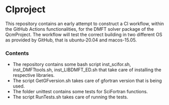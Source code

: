 # CIproject

This repository contains an early attempt to construct a CI workflow, within the GitHub Actions functionalities, for the DMFT solver package of the QcmProject. The workflow will test the correct building in two different OS as provided by GitHub, that is ubuntu-20.04 and macos-15.05.

### Contents
* The repository contains some bash script inst_scifor.sh, inst_DMFTtools.sh, inst_LIBDMFT_ED.sh that take care of installing the respective libraries.
* The script GetGFversion.sh takes care of gfortran version that is being used.
* The folder unittest contains some tests for SciFortran functions.
* The script RunTests.sh takes care of running the tests.
